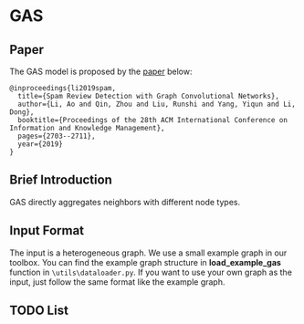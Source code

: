 
# GAS

## Paper
The GAS model is proposed by the [paper](https://arxiv.org/abs/1908.10679) below:
```
@inproceedings{li2019spam,
  title={Spam Review Detection with Graph Convolutional Networks},
  author={Li, Ao and Qin, Zhou and Liu, Runshi and Yang, Yiqun and Li, Dong},
  booktitle={Proceedings of the 28th ACM International Conference on Information and Knowledge Management},
  pages={2703--2711},
  year={2019}
}
```


## Brief Introduction

GAS directly aggregates neighbors with different node types. 

## Input Format

The input is a heterogeneous graph. We use a small example graph in our toolbox. You can find the example graph structure in **load_example_gas** function in `\utils\dataloader.py`. If you want to use your own graph as the input, just follow the same format like the example graph. 

## TODO List


